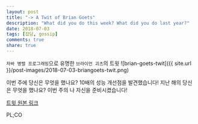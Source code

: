 ```yaml
---
layout: post
title: "-> A Twit of Brian Goets"
description: "What did you do this week? What did you do last year?"
date: 2018-07-03
tags: [잡담, gossip]
comments: true
share: true
---
```

`자바 병렬 프로그래밍`으로 유명한 `브라이언 괴츠`의 트윗 
![brian-goets-twit]({{ site.url }}/post-images/2018-07-03-briangoets-twit.png)

이번 주에 당신은 무엇을 했나요?
10배의 성능 개선점을 발견했습니다!
지난 해의 당신은 무엇을 했나요?
이번 주의 나 자신을 준비시켰습니다!

[트윗 원본 링크](https://twitter.com/BrianGoetz/status/1004774585122873344)

PL;CO
